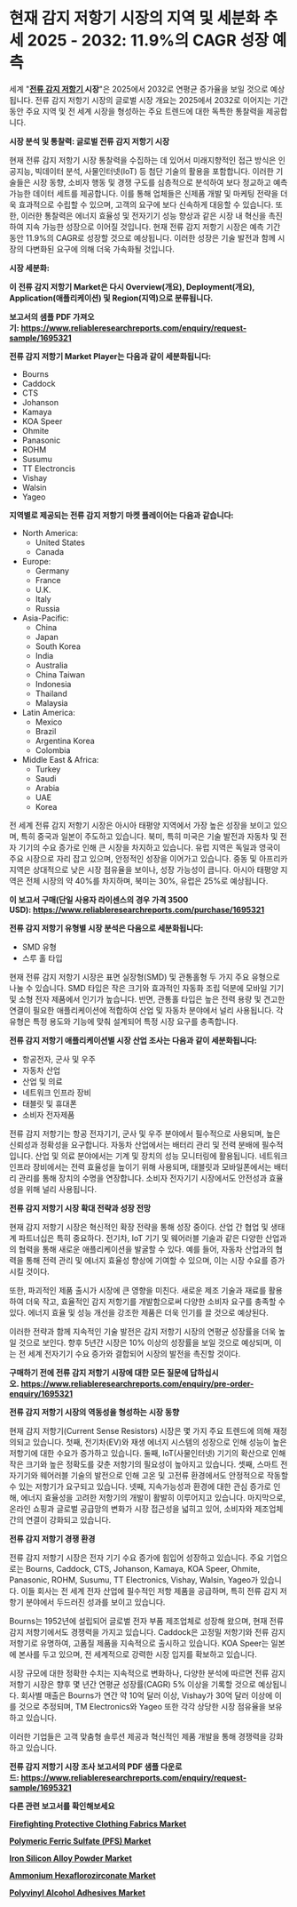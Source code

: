 <p><h1>현재 감지 저항기 시장의 지역 및 세분화 추세 2025 - 2032: 11.9%의 CAGR 성장 예측</h1></p><p>세계 "<strong><a href="https://www.reliableresearchreports.com/current-sense-resistors-r1695321?utm_campaign=105&utm_medium=8&utm_source=Github&utm_content=ia&utm_term=04022025&utm_id=current-sense-resistors">전류 감지 저항기&nbsp;</a></strong><strong>시장</strong>"은 2025에서 2032로 연평균 증가율을 보일 것으로 예상됩니다. 전류 감지 저항기 시장의 글로벌 시장 개요는 2025에서 2032로 이어지는 기간 동안 주요 지역 및 전 세계 시장을 형성하는 주요 트렌드에 대한 독특한 통찰력을 제공합니다.</p>
<p><strong>시장 분석 및 통찰력: 글로벌 전류 감지 저항기 시장</strong></p>
<p><p>현재 전류 감지 저항기 시장 통찰력을 수집하는 데 있어서 미래지향적인 접근 방식은 인공지능, 빅데이터 분석, 사물인터넷(IoT) 등 첨단 기술의 활용을 포함합니다. 이러한 기술들은 시장 동향, 소비자 행동 및 경쟁 구도를 심층적으로 분석하여 보다 정교하고 예측 가능한 데이터 세트를 제공합니다. 이를 통해 업체들은 신제품 개발 및 마케팅 전략을 더욱 효과적으로 수립할 수 있으며, 고객의 요구에 보다 신속하게 대응할 수 있습니다. 또한, 이러한 통찰력은 에너지 효율성 및 전자기기 성능 향상과 같은 시장 내 혁신을 촉진하여 지속 가능한 성장으로 이어질 것입니다. 현재 전류 감지 저항기 시장은 예측 기간 동안 11.9%의 CAGR로 성장할 것으로 예상됩니다. 이러한 성장은 기술 발전과 함께 시장의 다변화된 요구에 의해 더욱 가속화될 것입니다.</p><a href="%7CAUTHORITHY_DOMAIN_URL%7C?utm_campaign=105&utm_medium=8&utm_source=Github&utm_content=ia&utm_term=04022025&utm_id=current-sense-resistors"></a></p>
<p><strong>시장 세분화:</strong></p>
<p><strong>이 전류 감지 저항기 Market은 다시 Overview(개요), Deployment(개요), Application(애플리케이션) 및 Region(지역)으로 분류됩니다.</strong></p>
<p><strong>보고서의 샘플 PDF 가져오기:&nbsp;<a href="https://www.reliableresearchreports.com/enquiry/request-sample/1695321?utm_campaign=105&utm_medium=8&utm_source=Github&utm_content=ia&utm_term=04022025&utm_id=current-sense-resistors">https://www.reliableresearchreports.com/enquiry/request-sample/1695321</a></strong><strong></strong></p>
<p><strong>전류 감지 저항기 Market Player는 다음과 같이 세분화됩니다:</strong></p>
<p><ul><li>Bourns</li><li>Caddock</li><li>CTS</li><li>Johanson</li><li>Kamaya</li><li>KOA Speer</li><li>Ohmite</li><li>Panasonic</li><li>ROHM</li><li>Susumu</li><li>TT Electroncis</li><li>Vishay</li><li>Walsin</li><li>Yageo</li></ul></p>
<p><strong>지역별로 제공되는 전류 감지 저항기 마켓 플레이어는 다음과 같습니다:</strong></p>
<p><ul>
    <li>
        North America:
        <ul>
            <li>United States</li>
            <li>Canada</li>
        </ul>
    </li>
    <li>
        Europe:
        <ul>
            <li>Germany</li>
            <li>France</li>
            <li>U.K.</li>
            <li>Italy</li>
            <li>Russia</li>
        </ul>
    </li>
    <li>
        Asia-Pacific:
        <ul>
            <li>China</li>
            <li>Japan</li>
            <li>South Korea</li>
            <li>India</li>
            <li>Australia</li>
            <li>China Taiwan</li>
            <li>Indonesia</li>
            <li>Thailand</li>
            <li>Malaysia</li>
        </ul>
    </li>
    <li>
        Latin America:
        <ul>
            <li>Mexico</li>
            <li>Brazil</li>
            <li>Argentina Korea</li>
            <li>Colombia</li>
        </ul>
    </li>
    <li>
        Middle East & Africa:
        <ul>
            <li>Turkey</li>
            <li>Saudi</li>
            <li>Arabia</li>
            <li>UAE</li>
            <li>Korea</li>
        </ul>
    </li>
    </ul></p>
<p><p>전 세계 전류 감지 저항기 시장은 아시아 태평양 지역에서 가장 높은 성장을 보이고 있으며, 특히 중국과 일본이 주도하고 있습니다. 북미, 특히 미국은 기술 발전과 자동차 및 전자 기기의 수요 증가로 인해 큰 시장을 차지하고 있습니다. 유럽 지역은 독일과 영국이 주요 시장으로 자리 잡고 있으며, 안정적인 성장을 이어가고 있습니다. 중동 및 아프리카 지역은 상대적으로 낮은 시장 점유율을 보이나, 성장 가능성이 큽니다. 아시아 태평양 지역은 전체 시장의 약 40%를 차지하며, 북미는 30%, 유럽은 25%로 예상됩니다.</p></p>
<p><strong>이 보고서 구매(단일 사용자 라이센스의 경우 가격 3500 USD):&nbsp;<a href="https://www.reliableresearchreports.com/purchase/1695321?utm_campaign=105&utm_medium=8&utm_source=Github&utm_content=ia&utm_term=04022025&utm_id=current-sense-resistors">https://www.reliableresearchreports.com/purchase/1695321</a></strong></p>
<p><strong>전류 감지 저항기 유형별 시장 분석은 다음으로 세분화됩니다:</strong></p>
<p><ul><li>SMD 유형</li><li>스루 홀 타입</li></ul></p>
<p><p>현재 전류 감지 저항기 시장은 표면 실장형(SMD) 및 관통홀형 두 가지 주요 유형으로 나눌 수 있습니다. SMD 타입은 작은 크기와 효과적인 자동화 조립 덕분에 모바일 기기 및 소형 전자 제품에서 인기가 높습니다. 반면, 관통홀 타입은 높은 전력 용량 및 견고한 연결이 필요한 애플리케이션에 적합하여 산업 및 자동차 분야에서 널리 사용됩니다. 각 유형은 특정 용도와 기능에 맞춰 설계되어 특정 시장 요구를 충족합니다.</p></p>
<p><strong>전류 감지 저항기 애플리케이션별 시장 산업 조사는 다음과 같이 세분화됩니다:</strong></p>
<p><ul><li>항공전자, 군사 및 우주</li><li>자동차 산업</li><li>산업 및 의료</li><li>네트워크 인프라 장비</li><li>태블릿 및 휴대폰</li><li>소비자 전자제품</li></ul></p>
<p><p>전류 감지 저항기는 항공 전자기기, 군사 및 우주 분야에서 필수적으로 사용되며, 높은 신뢰성과 정확성을 요구합니다. 자동차 산업에서는 배터리 관리 및 전력 분배에 필수적입니다. 산업 및 의료 분야에서는 기계 및 장치의 성능 모니터링에 활용됩니다. 네트워크 인프라 장비에서는 전력 효율성을 높이기 위해 사용되며, 태블릿과 모바일폰에서는 배터리 관리를 통해 장치의 수명을 연장합니다. 소비자 전자기기 시장에서도 안전성과 효율성을 위해 널리 사용됩니다.</p></p>
<p><strong>전류 감지 저항기 시장 확대 전략과 성장 전망</strong></p>
<p><p>현재 감지 저항기 시장은 혁신적인 확장 전략을 통해 성장 중이다. 산업 간 협업 및 생태계 파트너십은 특히 중요하다. 전기차, IoT 기기 및 웨어러블 기술과 같은 다양한 산업과의 협력을 통해 새로운 애플리케이션을 발굴할 수 있다. 예를 들어, 자동차 산업과의 협력을 통해 전력 관리 및 에너지 효율성 향상에 기여할 수 있으며, 이는 시장 수요를 증가시킬 것이다.</p><p>또한, 파괴적인 제품 출시가 시장에 큰 영향을 미친다. 새로운 제조 기술과 재료를 활용하여 더욱 작고, 효율적인 감지 저항기를 개발함으로써 다양한 소비자 요구를 충족할 수 있다. 에너지 효율 및 성능 개선을 강조한 제품은 더욱 인기를 끌 것으로 예상된다.</p><p>이러한 전략과 함께 지속적인 기술 발전은 감지 저항기 시장의 연평균 성장률을 더욱 높일 것으로 보인다. 향후 5년간 시장은 10% 이상의 성장률을 보일 것으로 예상되며, 이는 전 세계 전자기기 수요 증가와 결합되어 시장의 발전을 촉진할 것이다.</p></p>
<p><strong>구매하기 전에 전류 감지 저항기 시장에 대한 모든 질문에 답하십시오.&nbsp;<a href="https://www.reliableresearchreports.com/enquiry/pre-order-enquiry/1695321?utm_campaign=105&utm_medium=8&utm_source=Github&utm_content=ia&utm_term=04022025&utm_id=current-sense-resistors">https://www.reliableresearchreports.com/enquiry/pre-order-enquiry/1695321</a></strong><strong></strong></p>
<p><strong>전류 감지 저항기 시장의 역동성을 형성하는 시장 동향</strong></p>
<p><p>현재 감지 저항기(Current Sense Resistors) 시장은 몇 가지 주요 트렌드에 의해 재정의되고 있습니다. 첫째, 전기차(EV)와 재생 에너지 시스템의 성장으로 인해 성능이 높은 저항기에 대한 수요가 증가하고 있습니다. 둘째, IoT(사물인터넷) 기기의 확산으로 인해 작은 크기와 높은 정확도를 갖춘 저항기의 필요성이 높아지고 있습니다. 셋째, 스마트 전자기기와 웨어러블 기술의 발전으로 인해 고온 및 고전류 환경에서도 안정적으로 작동할 수 있는 저항기가 요구되고 있습니다. 넷째, 지속가능성과 환경에 대한 관심 증가로 인해, 에너지 효율성을 고려한 저항기의 개발이 활발히 이루어지고 있습니다. 마지막으로, 온라인 쇼핑과 글로벌 공급망의 변화가 시장 접근성을 넓히고 있어, 소비자와 제조업체 간의 연결이 강화되고 있습니다.</p></p>
<p><strong>전류 감지 저항기 경쟁 환경</strong></p>
<p><p>전류 감지 저항기 시장은 전자 기기 수요 증가에 힘입어 성장하고 있습니다. 주요 기업으로는 Bourns, Caddock, CTS, Johanson, Kamaya, KOA Speer, Ohmite, Panasonic, ROHM, Susumu, TT Electronics, Vishay, Walsin, Yageo가 있습니다. 이들 회사는 전 세계 전자 산업에 필수적인 저항 제품을 공급하며, 특히 전류 감지 저항기 분야에서 두드러진 성과를 보이고 있습니다.</p><p>Bourns는 1952년에 설립되어 글로벌 전자 부품 제조업체로 성장해 왔으며, 현재 전류 감지 저항기에서도 경쟁력을 가지고 있습니다. Caddock은 고정밀 저항기와 전류 감지 저항기로 유명하여, 고품질 제품을 지속적으로 출시하고 있습니다. KOA Speer는 일본에 본사를 두고 있으며, 전 세계적으로 강력한 시장 입지를 확보하고 있습니다.</p><p>시장 규모에 대한 정확한 수치는 지속적으로 변화하나, 다양한 분석에 따르면 전류 감지 저항기 시장은 향후 몇 년간 연평균 성장률(CAGR) 5% 이상을 기록할 것으로 예상됩니다. 회사별 매출은 Bourns가 연간 약 10억 달러 이상, Vishay가 30억 달러 이상에 이를 것으로 추정되며, TM Electronics와 Yageo 또한 각각 상당한 시장 점유율을 보유하고 있습니다. </p><p>이러한 기업들은 고객 맞춤형 솔루션 제공과 혁신적인 제품 개발을 통해 경쟁력을 강화하고 있습니다.</p></p>
<p><strong>전류 감지 저항기 시장 조사 보고서의 PDF 샘플 다운로드:&nbsp;<a href="https://www.reliableresearchreports.com/enquiry/request-sample/1695321?utm_campaign=105&utm_medium=8&utm_source=Github&utm_content=ia&utm_term=04022025&utm_id=current-sense-resistors">https://www.reliableresearchreports.com/enquiry/request-sample/1695321</a></strong></p>
<p><strong></strong></p>
<p><strong></strong></p>
<p><strong></strong></p>
<p><strong></strong></p>
<p><strong>다른 관련 보고서를 확인해보세요</strong></p>
<p><strong><p><a href="https://github.com/agdonthisa/Market-Research-Report-List-1/blob/main/firefighting-protective-clothing-fabrics-market.md?utm_campaign=105&utm_medium=8&utm_source=Github&utm_content=ia&utm_term=04022025&utm_id=current-sense-resistors">Firefighting Protective Clothing Fabrics Market</a></p><p><a href="https://github.com/hartsockdonnette82/Market-Research-Report-List-1/blob/main/polymeric-ferric-sulfate-pfs-market.md?utm_campaign=105&utm_medium=8&utm_source=Github&utm_content=ia&utm_term=04022025&utm_id=current-sense-resistors">Polymeric Ferric Sulfate (PFS) Market</a></p><p><a href="https://github.com/akaalahk/Market-Research-Report-List-1/blob/main/iron-silicon-alloy-powder-market.md?utm_campaign=105&utm_medium=8&utm_source=Github&utm_content=ia&utm_term=04022025&utm_id=current-sense-resistors">Iron Silicon Alloy Powder Market</a></p><p><a href="https://github.com/birnbaumbulah0/Market-Research-Report-List-1/blob/main/ammonium-hexaflorozirconate-market.md?utm_campaign=105&utm_medium=8&utm_source=Github&utm_content=ia&utm_term=04022025&utm_id=current-sense-resistors">Ammonium Hexaflorozirconate Market</a></p><p><a href="https://github.com/biomochaben4/Market-Research-Report-List-1/blob/main/polyvinyl-alcohol-adhesives-market.md?utm_campaign=105&utm_medium=8&utm_source=Github&utm_content=ia&utm_term=04022025&utm_id=current-sense-resistors">Polyvinyl Alcohol Adhesives Market</a></p></strong></p>